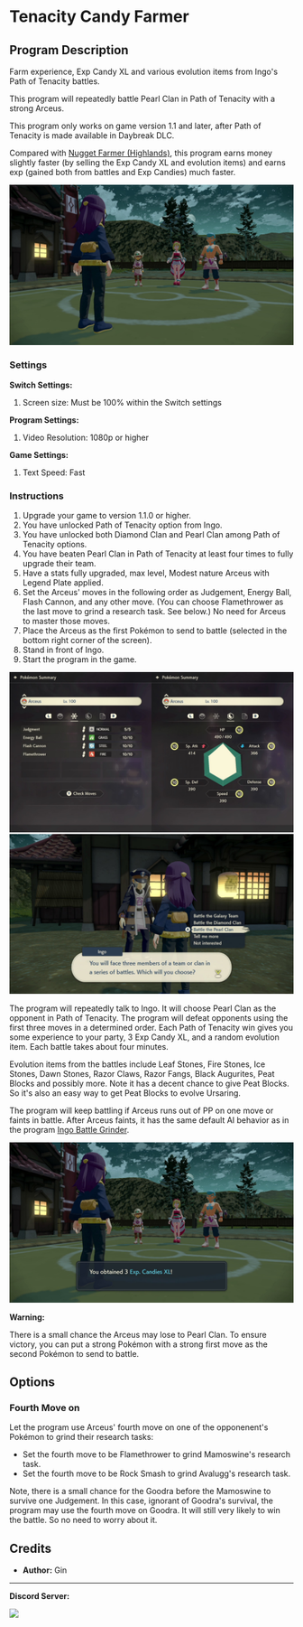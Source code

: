 # Tenacity Candy Farmer

## Program Description

Farm experience, Exp Candy XL and various evolution items from Ingo's Path of Tenacity battles.

This program will repeatedly battle Pearl Clan in Path of Tenacity with a strong Arceus.

This program only works on game version 1.1 and later, after Path of Tenacity is made available in Daybreak DLC.

Compared with [Nugget Farmer (Highlands)](NuggetFarmerHighlands.md), this program earns money slightly faster (by selling the Exp Candy XL and evolution items) and earns exp (gained both from battles and Exp Candies) much faster.

<img src="images/TenacityCandyFarmer-0.jpg">


### Settings

**Switch Settings:**

1. Screen size: Must be 100% within the Switch settings

**Program Settings:**

1. Video Resolution: 1080p or higher

**Game Settings:**

1. Text Speed: Fast


### Instructions

1. Upgrade your game to version 1.1.0 or higher.
2. You have unlocked Path of Tenacity option from Ingo.
3. You have unlocked both Diamond Clan and Pearl Clan among Path of Tenacity options.
4. You have beaten Pearl Clan in Path of Tenacity at least four times to fully upgrade their team.
5. Have a stats fully upgraded, max level, Modest nature Arceus with Legend Plate applied.
6. Set the Arceus' moves in the following order as Judgement, Energy Ball, Flash Cannon, and any other move. (You can choose Flamethrower as the last move to grind a research task. See below.) No need for Arceus to master those moves.
7. Place the Arceus as the first Pokémon to send to battle (selected in the bottom right corner of the screen).
8. Stand in front of Ingo.
9. Start the program in the game.

<img src="images/TenacityCandyFarmer-1.jpg">

<img src="images/TenacityCandyFarmer-2.jpg">

The program will repeatedly talk to Ingo. It will choose Pearl Clan as the opponent in Path of Tenacity. The program will defeat opponents using the first three moves in a determined order. Each Path of Tenacity win gives you some experience to your party, 3 Exp Candy XL, and a random evolution item. Each battle takes about four minutes.

Evolution items from the battles include Leaf Stones, Fire Stones, Ice Stones, Dawn Stones, Razor Claws, Razor Fangs, Black Augurites, Peat Blocks and possibly more. Note it has a decent chance to give Peat Blocks. So it's also an easy way to get Peat Blocks to evolve Ursaring.

The program will keep battling if Arceus runs out of PP on one move or faints in battle. After Arceus faints, it has the same default AI behavior as in the program [Ingo Battle Grinder](IngoBattleGrinder.md).

<img src="images/TenacityCandyFarmer-3.jpg">

**Warning:**

There is a small chance the Arceus may lose to Pearl Clan. To ensure victory, you can put a strong Pokémon with a strong first move as the second Pokémon to send to battle.

## Options

### Fourth Move on

Let the program use Arceus' fourth move on one of the opponenent's Pokémon to grind their research tasks:

- Set the fourth move to be Flamethrower to grind Mamoswine's research task.
- Set the fourth move to be Rock Smash to grind Avalugg's research task.

Note, there is a small chance for the Goodra before the Mamoswine to survive one Judgement.
In this case, ignorant of Goodra's survival, the program may use the fourth move on Goodra.
It will still very likely to win the battle. So no need to worry about it.


## Credits

- **Author:** Gin



<hr>

**Discord Server:** 

[<img src="https://canary.discordapp.com/api/guilds/695809740428673034/widget.png?style=banner2">](https://discord.gg/cQ4gWxN)

